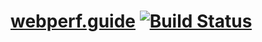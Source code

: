 # [webperf.guide](https://webperf.guide) [![Build Status](https://travis-ci.org/1000ch/webperf.guide.svg?branch=master)](https://travis-ci.org/1000ch/webperf.guide)
